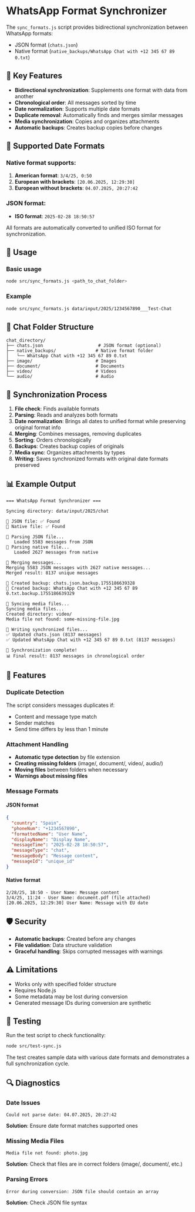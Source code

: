 # WhatsApp Format Synchronizer

The `sync_formats.js` script provides bidirectional synchronization between WhatsApp formats:
- JSON format (`chats.json`)
- Native format (`native_backups/WhatsApp Chat with +12 345 67 89 0.txt`)

## 🎯 Key Features

- **Bidirectional synchronization**: Supplements one format with data from another
- **Chronological order**: All messages sorted by time
- **Date normalization**: Supports multiple date formats
- **Duplicate removal**: Automatically finds and merges similar messages
- **Media synchronization**: Copies and organizes attachments
- **Automatic backups**: Creates backup copies before changes

## 📅 Supported Date Formats

### Native format supports:

1. **American format**: `3/4/25, 0:50`
2. **European with brackets**: `[20.06.2025, 12:29:30]`
3. **European without brackets**: `04.07.2025, 20:27:42`

### JSON format:
- **ISO format**: `2025-02-28 18:50:57`

All formats are automatically converted to unified ISO format for synchronization.

## 🚀 Usage

### Basic usage

```bash
node src/sync_formats.js <path_to_chat_folder>
```

### Example

```bash
node src/sync_formats.js data/input/2025/1234567890___Test-Chat
```

## 📁 Chat Folder Structure

```
chat_directory/
├── chats.json                     # JSON format (optional)
├── native_backups/               # Native format folder
│   └── WhatsApp Chat with +12 345 67 89 0.txt
├── image/                        # Images
├── document/                     # Documents
├── video/                        # Videos
└── audio/                        # Audio
```

## 🔄 Synchronization Process

1. **File check**: Finds available formats
2. **Parsing**: Reads and analyzes both formats
3. **Date normalization**: Brings all dates to unified format while preserving original format info
4. **Merging**: Combines messages, removing duplicates
5. **Sorting**: Orders chronologically
6. **Backups**: Creates backup copies of originals
7. **Media sync**: Organizes attachments by types
8. **Writing**: Saves synchronized formats with original date formats preserved

## 📊 Example Output

```
=== WhatsApp Format Synchronizer ===

Syncing directory: data/input/2025/chat

📄 JSON file: ✅ Found
📄 Native file: ✅ Found

📖 Parsing JSON file...
   Loaded 5583 messages from JSON
📖 Parsing native file...
   Loaded 2627 messages from native

🔄 Merging messages...
Merging 5583 JSON messages with 2627 native messages...
Merged result: 8137 unique messages

💾 Created backup: chats.json.backup.1755186639328
💾 Created backup: WhatsApp Chat with +12 345 67 89 0.txt.backup.1755186639329

📁 Syncing media files...
Syncing media files...
Created directory: video/
Media file not found: some-missing-file.jpg

💾 Writing synchronized files...
✅ Updated chats.json (8137 messages)
✅ Updated WhatsApp Chat with +12 345 67 89 0.txt (8137 messages)

🎉 Synchronization complete!
📊 Final result: 8137 messages in chronological order
```

## 🔧 Features

### Duplicate Detection

The script considers messages duplicates if:
- Content and message type match
- Sender matches
- Send time differs by less than 1 minute

### Attachment Handling

- **Automatic type detection** by file extension
- **Creating missing folders** (image/, document/, video/, audio/)
- **Moving files** between folders when necessary
- **Warnings about missing files**

### Message Formats

#### JSON format
```json
{
  "country": "Spain",
  "phoneNum": "+1234567890", 
  "formattedName": "User Name",
  "displayName": "Display Name",
  "messageTime": "2025-02-28 18:50:57",
  "messageType": "chat",
  "messageBody": "Message content",
  "messageId": "unique_id"
}
```

#### Native format
```
2/28/25, 18:50 - User Name: Message content
3/4/25, 11:24 - User Name: document.pdf (file attached)
[20.06.2025, 12:29:30] User Name: Message with EU date
```

## 🛡️ Security

- **Automatic backups**: Created before any changes
- **File validation**: Data structure validation
- **Graceful handling**: Skips corrupted messages with warnings

## ⚠️ Limitations

- Works only with specified folder structure
- Requires Node.js
- Some metadata may be lost during conversion
- Generated message IDs during conversion are synthetic

## 🧪 Testing

Run the test script to check functionality:

```bash
node src/test-sync.js
```

The test creates sample data with various date formats and demonstrates a full synchronization cycle.

## 🔍 Diagnostics

### Date Issues
```
Could not parse date: 04.07.2025, 20:27:42
```
**Solution**: Ensure date format matches supported ones

### Missing Media Files
```
Media file not found: photo.jpg
```
**Solution**: Check that files are in correct folders (image/, document/, etc.)

### Parsing Errors
```
Error during conversion: JSON file should contain an array
```
**Solution**: Check JSON file syntax